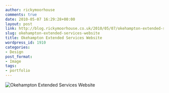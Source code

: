 ```yaml
---
author: rickymoorhouse
comments: true
date: 2010-05-07 16:29:28+00:00
layout: post
link: http://blog.rickymoorhouse.co.uk/2010/05/07/okehampton-extended-services-website/
slug: okehampton-extended-services-website
title: Okehampton Extended Services Website
wordpress_id: 1910
categories:
- Design
post_format:
- Image
tags:
- portfolio
---
```


![Okehampton Extended Services Website](http://samespirit.net/ricky/files/2010/05/olc-es-org-uk-500x347.png)

[
](http://rickymoorhouse.files.wordpress.com/2010/05/olc-es-org-uk.png)
